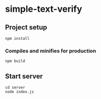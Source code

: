 # simple-text-verify

## Project setup
```
npm install
```

### Compiles and minifies for production
```
npm build
```

## Start server
```
cd server
node index.js
```
